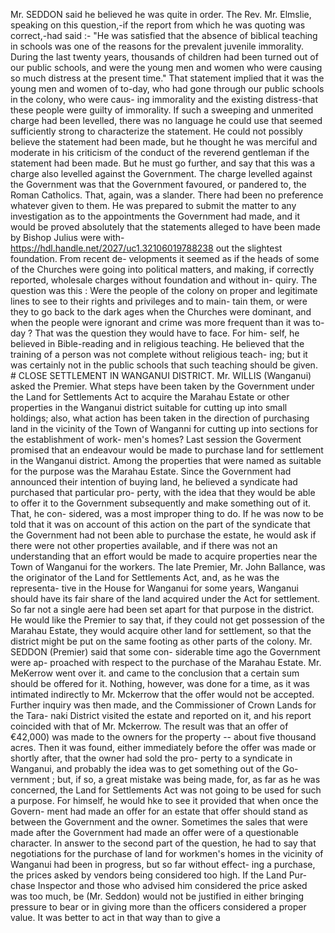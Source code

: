 Mr. SEDDON said he believed he was quite in order. The Rev. Mr. Elmslie, speaking on this question,-if the report from which he was quoting was correct,-had said :- "He was satisfied that the absence of biblical teaching in schools was one of the reasons for the prevalent juvenile immorality. During the last twenty years, thousands of children had been turned out of our public schools, and were the young men and women who were causing so much distress at the present time." That statement implied that it was the young men and women of to-day, who had gone through our public schools in the colony, who were caus- ing immorality and the existing distress-that these people were guilty of immorality. If such a sweeping and unmerited charge had been levelled, there was no language he could use that seemed sufficiently strong to characterize the statement. He could not possibly believe the statement had been made, but he thought he was merciful and moderate in his criticism of the conduct of the reverend gentleman if the statement had been made. But he must go further, and say that this was a charge also levelled against the Government. The charge levelled against the Government was that the Government favoured, or pandered to, the Roman Catholics. That, again, was a slander. There had been no preference whatever given to them. He was prepared to submit the matter to any investigation as to the appointments the Government had made, and it would be proved absolutely that the statements alleged to have been made by Bishop Julius were with- https://hdl.handle.net/2027/uc1.32106019788238 out the slightest foundation. From recent de- velopments it seemed as if the heads of some of the Churches were going into political matters, and making, if correctly reported, wholesale charges without foundation and without in- quiry. The question was this : Were the people of the colony on proper and legitimate lines to see to their rights and privileges and to main- tain them, or were they to go back to the dark ages when the Churches were dominant, and when the people were ignorant and crime was more frequent than it was to-day ? That was the question they would have to face. For him- self, he believed in Bible-reading and in religious teaching. He believed that the training of a person was not complete without religious teach- ing; but it was certainly not in the public schools that such teaching should be given. # CLOSE SETTLEMENT IN WANGANUI DISTRICT. Mr. WILLIS (Wanganui) asked the Premier. What steps have been taken by the Government under the Land for Settlements Act to acquire the Marahau Estate or other properties in the Wanganui district suitable for cutting up into small holdings; also, what action has been taken in the direction of purchasing land in the vicinity of the Town of Wanganni for cutting up into sections for the establishment of work- men's homes? Last session the Goverment promised that an endeavour would be made to purchase land for settlement in the Wanganui district. Among the properties that were named as suitable for the purpose was the Marahau Estate. Since the Government had announced their intention of buying land, he believed a syndicate had purchased that particular pro- perty, with the idea that they would be able to offer it to the Government subsequently and make something out of it. That, he con- sidered, was a most improper thing to do. If he was now to be told that it was on account of this action on the part of the syndicate that the Government had not been able to purchase the estate, he would ask if there were not other properties available, and if there was not an understanding that an effort would be made to acquire properties near the Town of Wanganui for the workers. The late Premier, Mr. John Ballance, was the originator of the Land for Settlements Act, and, as he was the representa- tive in the House for Wanganui for some years, Wanganui should have its fair share of the land acquired under the Act for settlement. So far not a single aere had been set apart for that purpose in the district. He would like the Premier to say that, if they could not get possession of the Marahau Estate, they would acquire other land for settlement, so that the district might be put on the same footing as other parts of the colony. Mr. SEDDON (Premier) said that some con- siderable time ago the Government were ap- proached with respect to the purchase of the Marahau Estate. Mr. MeKerrow went over it. and came to the conclusion that a certain sum should be offered for it. Nothing, however, was done for a time, as it was intimated indirectly to Mr. Mckerrow that the offer would not be accepted. Further inquiry was then made, and the Commissioner of Crown Lands for the Tara- naki District visited the estate and reported on it, and his report coincided with that of Mr. Mckerrow. The result was that an offer of €42,000) was made to the owners for the property -- about five thousand acres. Then it was found, either immediately before the offer was made or shortly after, that the owner had sold the pro- perty to a syndicate in Wanganui, and probably the idea was to get something out of the Go- vernment ; but, if so, a great mistake was being made, for, as far as he was concerned, the Land for Settlements Act was not going to be used for such a purpose. For himself, he would hke to see it provided that when once the Govern- ment had made an offer for an estate that offer should stand as between the Government and the owner. Sometimes the sales that were made after the Government had made an offer were of a questionable character. In answer to the second part of the question, he had to say that negotiations for the purchase of land for workmen's homes in the vicinity of Wanganui had been in progress, but so far without effect- ing a purchase, the prices asked by vendors being considered too high. If the Land Pur- chase Inspector and those who advised him considered the price asked was too much, be (Mr. Seddon) would not be justified in either bringing pressure to bear or in giving more than the officers considered a proper value. It was better to act in that way than to give a 